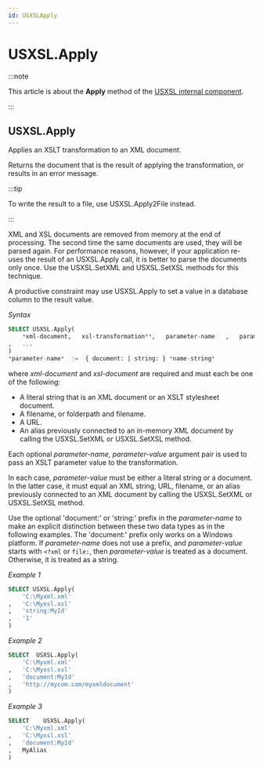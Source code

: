 ```yaml
---
id: USXSLApply
---
```


# USXSL.Apply




:::note

This article is about the **Apply** method of the [USXSL internal component](/docs/Extensions/USXSL_internal_component).
<!-- TODO: (where is this??)  See also the [Data transformation with XSLT]() section. -->

:::

## **USXSL.Apply**

Applies an XSLT transformation to an XML document.

Returns the document that is the result of applying the transformation, or results in an error message.


:::tip

To write the result to a file, use USXSL.Apply2File instead.

:::

XML and XSL documents are removed from memory at the end of processing. The second time the same documents are used, they will be parsed again. For performance reasons, however, if your application re-uses the result of an USXSL.Apply call, it is better to parse the documents only once. Use the USXSL.SetXML and USXSL.SetXSL methods for this technique.

A productive constraint may use USXSL.Apply to set a value in a database column to the result value.

*Syntax*

```sql
SELECT USXSL.Apply(
    *xml-document,   xsl-transformation**,   parameter-name   ,   parameter-value*
,   ...
)
*parameter-name*  :=  { document: | string: } *name-string*

```

where *xml-document* and *xsl-document* are required and must each be one of the following:

- A literal string that is an XML document or an XSLT stylesheet document.
- A filename, or folderpath and filename.
- A URL.
- An alias previously connected to an in-memory XML document by calling the USXSL.SetXML or USXSL.SetXSL method.

Each optional *parameter-name, parameter-value* argument pair is used to pass an XSLT parameter value to the transformation.

In each case, *parameter-value* must be either a literal string or a document. In the latter case, it must equal an XML string, URL, filename, or an alias previously connected to an XML document by calling the USXSL.SetXML or USXSL.SetXSL method.

Use the optional 'document:' or 'string:' prefix in the *parameter-name* to make an explicit distinction between these two data types as in the following examples. The 'document:' prefix only works on a Windows platform. If *parameter-name* does not use a prefix, and *parameter-value* starts with `<?xml` or `file:`, then *parameter-value* is treated as a document. Otherwise, it is treated as a string.

*Example 1*

```sql
SELECT USXSL.Apply(
    'C:\Myxml.xml'
,   'C:\Myxsl.xsl'
,   'string:MyId'
,   '1'
)
```

*Example 2*

```sql
SELECT  USXSL.Apply(
    'C:\Myxml.xml'
,   'C:\Myxsl.xsl'
,   'document:MyId'
,   'http://mycom.com/myxmldocument'
)
```

*Example 3*

```sql
SELECT    USXSL.Apply(
    'C:\Myxml.xml'
,   'C:\Myxsl.xsl'
,   'document:MyId'
,   MyAlias
)
```
